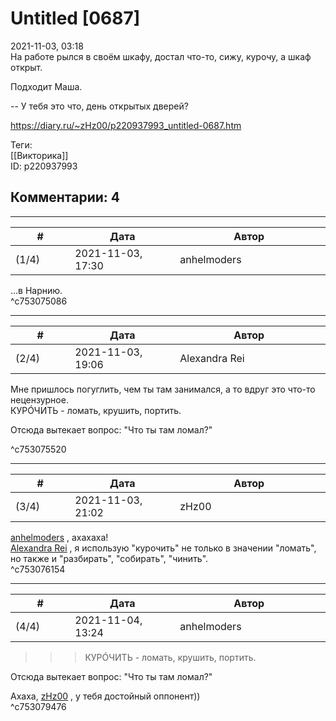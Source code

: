 Untitled [0687]
===============

  
2021-11-03, 03:18  
 На работе рылся в своём шкафу, достал что-то, сижу, курочу, а шкаф открыт.   
   
 Подходит Маша.   
   
 -- У тебя это что, день открытых дверей?   
  
<https://diary.ru/~zHz00/p220937993_untitled-0687.htm>  
  
Теги:  
[[Викторика]]  
ID: p220937993  


Комментарии: 4
--------------

  


---



|         #         |              Дата              |                     Автор                     |           ID           |
| --- | --- | --- | --- |
| (1/4) | 2021-11-03, 17:30 | anhelmoders | c753075086 |

  
 ...в Нарнию.   
 ^c753075086

---



|         #         |              Дата              |                     Автор                     |           ID           |
| --- | --- | --- | --- |
| (2/4) | 2021-11-03, 19:06 | Alexandra Rei | c753075520 |

  
  Мне пришлось погуглить, чем ты там занимался, а то вдруг это что-то нецензурное.   
 КУРÓЧИТЬ - ломать, крушить, портить.   
   
 Отсюда вытекает вопрос: "Что ты там ломал?"   
    
 ^c753075520

---



|         #         |              Дата              |                     Автор                     |           ID           |
| --- | --- | --- | --- |
| (3/4) | 2021-11-03, 21:02 | zHz00 | c753076154 |

  
  [anhelmoders](https://anhelmoders.diary.ru "No plans. Only wonders.")  , ахахаха!   
  [Alexandra Rei](https://Alexandra-world.diary.ru "[REAL]")  , я использую "курочить" не только в значении "ломать", но также и "разбирать", "собирать", "чинить".   
 ^c753076154

---



|         #         |              Дата              |                     Автор                     |           ID           |
| --- | --- | --- | --- |
| (4/4) | 2021-11-04, 13:24 | anhelmoders | c753079476 |

  
 >>>КУРÓЧИТЬ - ломать, крушить, портить.   
   
 Отсюда вытекает вопрос: "Что ты там ломал?"   
   
 Ахаха,  [zHz00](https://zHz00.diary.ru "Untitled")  , у тебя достойный оппонент))   
 ^c753079476